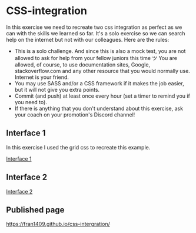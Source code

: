 # CSS-integration

In this exercise we need to recreate two css integration as perfect as we can with the skills we learned so far. It's a solo exercise so we can search help on the internet but not with our colleagues. Here are the rules:

- This is a solo challenge. And since this is also a mock test, you are not allowed to ask for help from your fellow juniors this time ツ
You are allowed, of course, to use documentation sites, Google, stackoverflow.com and any other resource that you would normally use. Internet is your friend.
- You may use SASS and/or a CSS framework if it makes the job easier, but it will not give you extra points.
- Commit (and push) at least once every hour (set a timer to remind you if you need to).
- If there is anything that you don't understand about this exercise, ask your coach on your promotion's Discord channel!

## Interface 1

In this exercise I used the grid css to recreate this example. 

[Interface 1](index1.html)

## Interface 2

[Interface 2](index2.html)

## Published page
https://fran1409.github.io/css-intergration/
